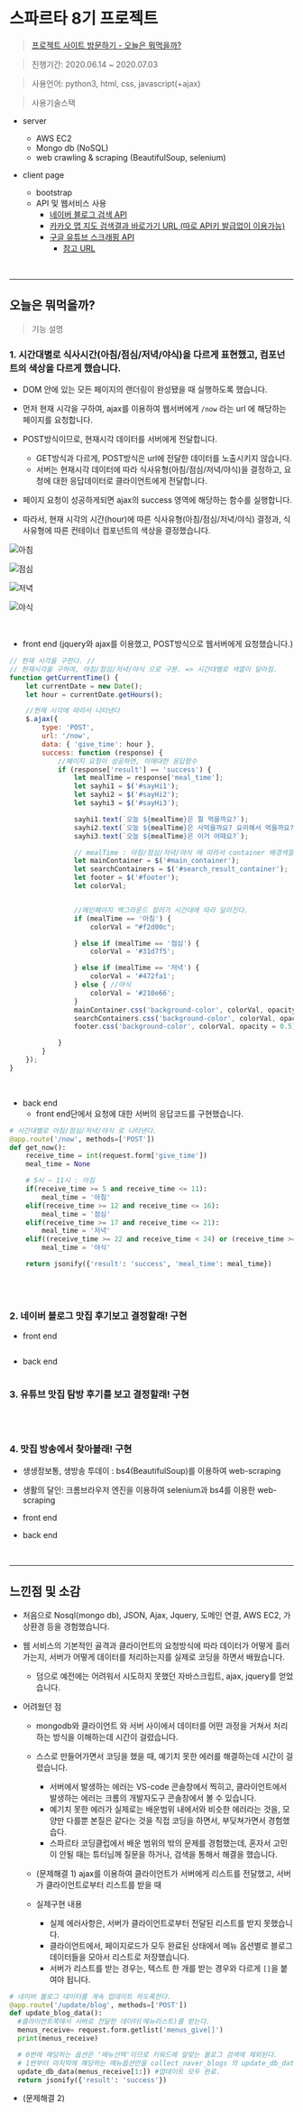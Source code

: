 # 스파르타 8기 프로젝트

> [프로젝트 사이트 방문하기 - 오늘은 뭐먹을까?](http://ek12mv2.shop)

> 진행기간: 2020.06.14 ~ 2020.07.03

> 사용언어: python3, html, css, javascript(+ajax)

> 사용기술스택
- server
  - AWS EC2
  - Mongo db (NoSQL)
  - web crawling & scraping (BeautifulSoup, selenium)
  
- client page
  - bootstrap
  - API 및 웹서비스 사용
    - [네이버 블로그 검색 API](https://developers.naver.com/docs/search/blog/)
    - [카카오 맵 지도 검색결과 바로가기 URL (따로 API키 발급없이 이용가능)](https://apis.map.kakao.com/web/guide/#whatlibrary)
    - [구글 유튜브 스크래핑 API]()
        - [참고 URL](https://blog.naver.com/doublet7411/221511344483)

<br>

<hr>


## 오늘은 뭐먹을까?

> 기능 설명

### 1. 시간대별로 식사시간(아침/점심/저녁/야식)을 다르게 표현했고, 컴포넌트의 색상을 다르게 했습니다.

- DOM 안에 있는 모든 페이지의 랜더링이 완성됐을 때 실행하도록 했습니다.
- 먼저 현재 시각을 구하여, ajax를 이용하여 웹서버에게 `/now` 라는 url 에 해당하는 페이지를 요청합니다.
- POST방식이므로, 현재시각 데이터를 서버에게 전달합니다.
  - GET방식과 다르게, POST방식은 url에 전달한 데이터를 노출시키지 않습니다.
  - 서버는 현재시각 데이터에 따라 식사유형(아침/점심/저녁/야식)을 결정하고, 요청에 대한 응답데이터로 클라이언트에게 전달합니다.
  
- 페이지 요청이 성공하게되면 ajax의 success 영역에 해당하는 함수를 실행합니다.
- 따라서, 현재 시각의 시간(hour)에 따른 식사유형(아침/점심/저녁/야식) 결정과, 식사유형에 따른 컨테이너 컴포넌트의 색상을 결정했습니다.


![아침](./pictures/morning.png)

![점심](./pictures/afternoon.png)

![저녁](./pictures/dinner.png)

![야식](./pictures/midnight.png)


<br>

- front end (jquery와 ajax를 이용했고, POST방식으로 웹서버에게 요청했습니다.)

```javascript
// 현재 시각을 구한다. //
// 현재시각을 구하여, 아침/점심/저녁/야식 으로 구분. => 시간대별로 색깔이 달라짐.
function getCurrentTime() {
    let currentDate = new Date();
    let hour = currentDate.getHours();

    //현재 시각에 따라서 나타낸다
    $.ajax({
        type: 'POST',
        url: '/now',
        data: { 'give_time': hour },
        success: function (response) {
            //페이지 요청이 성공하면, 이에대한 응답함수
            if (response['result'] == 'success') {
                let mealTime = response['meal_time'];
                let sayhi1 = $('#sayHi1');
                let sayhi2 = $('#sayHi2');
                let sayhi3 = $('#sayHi3');

                sayhi1.text(`오늘 ${mealTime}은 뭘 먹을까요?`);
                sayhi2.text(`오늘 ${mealTime}은 사먹을까요? 요리해서 먹을까요?`);
                sayhi3.text(`오늘 ${mealTime}은 이거 어때요?`);

                // mealTime : 아침/점심/저녁/야식 에 따라서 container 배경색깔이 달라짐
                let mainContainer = $('#main_container');
                let searchContainers = $('#search_result_container');
                let footer = $('#footer');
                let colorVal;


                //메인페이지 백그라운드 컬러가 시간대에 따라 달라진다.
                if (mealTime == '아침') {
                    colorVal = "#f2d00c";

                } else if (mealTime == '점심') {
                    colorVal = '#31d7f5';

                } else if (mealTime == '저녁') {
                    colorVal = '#472fa1';
                } else { //야식
                    colorVal = '#210e66';
                }
                mainContainer.css('background-color', colorVal, opacity = 0.5);
                searchContainers.css('background-color', colorVal, opacity = 0.5);
                footer.css('background-color', colorVal, opacity = 0.5);

            }
        }
    });
}

```

<br>

- back end
  - front end단에서 요청에 대한 서버의 응답코드를 구현했습니다.

```python
# 시간대별로 아침/점심/저녁/야식 로 나타낸다.
@app.route('/now', methods=['POST'])
def get_now():
    receive_time = int(request.form['give_time'])
    meal_time = None

    # 5시 ~ 11시 : 아침
    if(receive_time >= 5 and receive_time <= 11):
        meal_time = '아침'
    elif(receive_time >= 12 and receive_time <= 16):
        meal_time = '점심'
    elif(receive_time >= 17 and receive_time <= 21):
        meal_time = '저녁'
    elif((receive_time >= 22 and receive_time < 24) or (receive_time >= 0 and receive_time < 5)):
        meal_time = '야식'

    return jsonify({'result': 'success', 'meal_time': meal_time})

```


<br>

<br>

### 2. 네이버 블로그 맛집 후기보고 결정할래! 구현


- front end

```javascript
```


- back end

```python

```

### 3. 유튜브 맛집 탐방 후기를 보고 결정할래! 구현


<br>

<br>


### 4. 맛집 방송에서 찾아볼래! 구현

- 생생정보통, 생방송 투데이 : bs4(BeautifulSoup)를 이용하여 web-scraping
- 생활의 달인: 크롬브라우저 엔진을 이용하여 selenium과 bs4를 이용한 web-scraping


- front end

- back end


<br>

<hr>

## 느낀점 및 소감

- 처음으로 Nosql(mongo db), JSON, Ajax, Jquery, 도메인 연결, AWS EC2, 가상환경 등을 경험했습니다.
- 웹 서비스의 기본적인 골격과 클라이언트의 요청방식에 따라 데이터가 어떻게 흘러가는지, 서버가 어떻게 데이터를 처리하는지를 실제로 코딩을 하면서 배웠습니다.
  - 덤으로 예전에는 어려워서 시도하지 못했던 자바스크립트, ajax, jquery를 얻었습니다.

- 어려웠던 점
  - mongodb와 클라이언트 와 서버 사이에서 데이터를 어떤 과정을 거쳐서 처리하는 방식을 이해하는데 시간이 걸렸습니다.
  - 스스로 만들어가면서 코딩을 했을 때, 예기치 못한 에러를 해결하는데 시간이 걸렸습니다.
    - 서버에서 발생하는 에러는 VS-code 콘솔창에서 찍히고, 클라이언트에서 발생하는 에러는 크롬의 개발자도구 콘솔창에서 볼 수 있습니다.
    - 예기치 못한 에러가 실제로는 배운범위 내에서와 비슷한 에러라는 것을, 모양만 다를뿐 본질은 같다는 것을 직접 코딩을 하면서, 부딪쳐가면서 경험했습다.
    - 스파르타 코딩클럽에서 배운 범위의 밖의 문제를 경험했는데, 혼자서 고민이 안될 때는 튜터님께 질문을 하거나, 검색을 통해서 해결을 했습니다. 
  
  
  - (문제해결 1) ajax를 이용하여 클라이언트가 서버에게 리스트를 전달했고, 서버가 클라이언트로부터 리스트를 받을 때
  - 실제구현 내용
    - 실제 에러사항은, 서버가 클라이언트로부터 전달된 리스트를 받지 못했습니다.
    - 클라이언트에서, 페이지로드가 모두 완료된 상태에서 메뉴 옵션별로 블로그 데이터들을 모아서 리스트로 저장했습니다.
    - 서버가 리스트를 받는 경우는, 텍스트 한 개를 받는 경우와 다르게 `[]`을 붙여야 됩니다.
    
```python
# 네이버 블로그 데이터를 계속 업데이트 하도록한다.
@app.route('/update/blog', methods=['POST'])
def update_blog_data():
  #클라이언트쪽에서 서버로 전달한 데이터(메뉴리스트)를 받는다.
  menus_receive= request.form.getlist('menus_give[]') 
  print(menus_receive)

  # 0번에 해당하는 옵션은 '메뉴선택'이므로 키워드에 알맞는 블로그 검색에 제외된다.
  # 1번부터 마지막에 해당하는 메뉴옵션만을 collect_naver_blogs 의 update_db_data()함수를 호출
  update_db_data(menus_receive[1:]) #업데이트 모두 완료.
  return jsonify({'result': 'success'})
```
    
    
    
  - (문제해결 2) 

        
        
